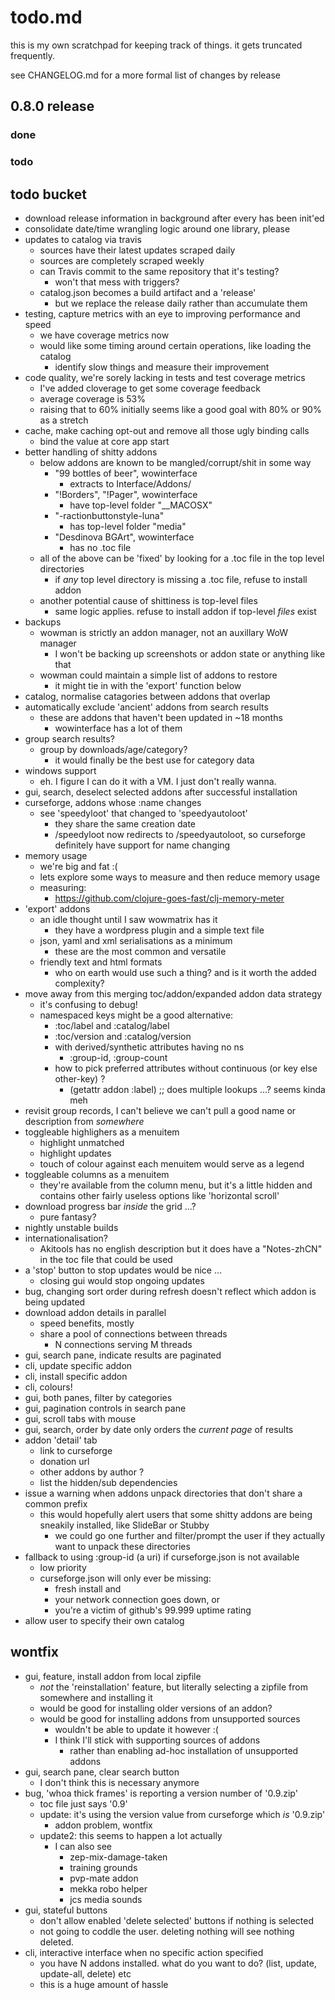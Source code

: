 # todo.md

this is my own scratchpad for keeping track of things. it gets truncated frequently.

see CHANGELOG.md for a more formal list of changes by release

## 0.8.0 release

### done

### todo

## todo bucket

* download release information in background after every has been init'ed
* consolidate date/time wrangling logic around one library, please
* updates to catalog via travis
    - sources have their latest updates scraped daily
    - sources are completely scraped weekly
    - can Travis commit to the same repository that it's testing?
        - won't that mess with triggers?
    - catalog.json becomes a build artifact and a 'release'
        - but we replace the release daily rather than accumulate them
* testing, capture metrics with an eye to improving performance and speed
    - we have coverage metrics now
    - would like some timing around certain operations, like loading the catalog
        - identify slow things and measure their improvement
* code quality, we're sorely lacking in tests and test coverage metrics
    - I've added cloverage to get some coverage feedback
    - average coverage is 53%
    - raising that to 60% initially seems like a good goal with 80% or 90% as a stretch
* cache, make caching opt-out and remove all those ugly binding calls
    - bind the value at core app start
* better handling of shitty addons
    - below addons are known to be mangled/corrupt/shit in some way
        * "99 bottles of beer", wowinterface
            - extracts to Interface/Addons/
        * "!Borders", "!Pager", wowinterface
            - have top-level folder "__MACOSX"
        * "-ractionbuttonstyle-luna"
            - has top-level folder "media"
        * "Desdinova BGArt", wowinterface
            - has no .toc file
    - all of the above can be 'fixed' by looking for a .toc file in the top level directories
        - if *any* top level directory is missing a .toc file, refuse to install addon
    - another potential cause of shittiness is top-level files
        - same logic applies. refuse to install addon if top-level *files* exist
* backups
    - wowman is strictly an addon manager, not an auxillary WoW manager
        - I won't be backing up screenshots or addon state or anything like that
    - wowman could maintain a simple list of addons to restore
        - it might tie in with the 'export' function below
* catalog, normalise catagories between addons that overlap 
* automatically exclude 'ancient' addons from search results
    - these are addons that haven't been updated in ~18 months
        - wowinterface has a lot of them
* group search results?
    - group by downloads/age/category?
        - it would finally be the best use for category data
* windows support
    - eh. I figure I can do it with a VM. I just don't really wanna.
* gui, search, deselect selected addons after successful installation
* curseforge, addons whose :name changes
    - see 'speedyloot' that changed to 'speedyautoloot'
        - they share the same creation date
        - /speedyloot now redirects to /speedyautoloot, so curseforge definitely have support for name changing
* memory usage
    - we're big and fat :(
    - lets explore some ways to measure and then reduce memory usage
    - measuring:
        - https://github.com/clojure-goes-fast/clj-memory-meter
* 'export' addons
    - an idle thought until I saw wowmatrix has it
        - they have a wordpress plugin and a simple text file
    - json, yaml and xml serialisations as a minimum
        - these are the most common and versatile
    - friendly text and html formats
        - who on earth would use such a thing? and is it worth the added complexity?
* move away from this merging toc/addon/expanded addon data strategy
    - it's confusing to debug!
    - namespaced keys might be a good alternative:
        - :toc/label and :catalog/label
        - :toc/version and :catalog/version
        - with derived/synthetic attributes having no ns
            - :group-id, :group-count
        - how to pick preferred attributes without continuous (or key else other-key) ?
            - (getattr addon :label) ;; does multiple lookups ...? seems kinda meh
* revisit group records, I can't believe we can't pull a good name or description from *somewhere*
* toggleable highlighers as a menuitem
    - highlight unmatched
    - highlight updates
    - touch of colour against each menuitem would serve as a legend
* toggleable columns as a menuitem
    - they're available from the column menu, but it's a little hidden and contains other fairly useless options like 'horizontal scroll'
* download progress bar *inside* the grid ...?
    - pure fantasy?
* nightly unstable builds
* internationalisation? 
    - Akitools has no english description but it does have a "Notes-zhCN" in the toc file that could be used
* a 'stop' button to stop updates would be nice ...
    - closing gui would stop ongoing updates
* bug, changing sort order during refresh doesn't reflect which addon is being updated
* download addon details in parallel
    - speed benefits, mostly
    - share a pool of connections between threads
        - N connections serving M threads
* gui, search pane, indicate results are paginated
* cli, update specific addon
* cli, install specific addon
* cli, colours!
* gui, both panes, filter by categories
* gui, pagination controls in search pane
* gui, scroll tabs with mouse
* gui, search, order by date only orders the *current page* of results
* addon 'detail' tab
    - link to curseforge
    - donation url
    - other addons by author ?
    - list the hidden/sub dependencies
* issue a warning when addons unpack directories that don't share a common prefix
    - this would hopefully alert users that some shitty addons are being sneakily installed, like SlideBar or Stubby
        - we could go one further and filter/prompt the user if they actually want to unpack these directories
* fallback to using :group-id (a uri) if curseforge.json is not available
    - low priority
    - curseforge.json will only ever be missing:
        - fresh install and
        - your network connection goes down, or
        - you're a victim of github's 99.999 uptime rating
* allow user to specify their own catalog

## wontfix
* gui, feature, install addon from local zipfile
    - *not* the 'reinstallation' feature, but literally selecting a zipfile from somewhere and installing it
    - would be good for installing older versions of an addon?
    - would be good for installing addons from unsupported sources
        - wouldn't be able to update it however :(
        - I think I'll stick with supporting sources of addons 
            - rather than enabling ad-hoc installation of unsupported addons
* gui, search pane, clear search button
    - I don't think this is necessary anymore
* bug, 'whoa thick frames' is reporting a version number of '0.9.zip'
    - toc file just says '0.9'
    - update: it's using the version value from curseforge which *is* '0.9.zip'
        - addon problem, wontfix
    - update2: this seems to happen a lot actually
        - I can also see
            - zep-mix-damage-taken
            - training grounds
            - pvp-mate addon
            - mekka robo helper
            - jcs media sounds
* gui, stateful buttons
    - don't allow enabled 'delete selected' buttons if nothing is selected
    - not going to coddle the user. deleting nothing will see nothing deleted.
* cli, interactive interface when no specific action specified
    - you have N addons installed. what do you want to do? (list, update, update-all, delete) etc
    - this is a huge amount of hassle
